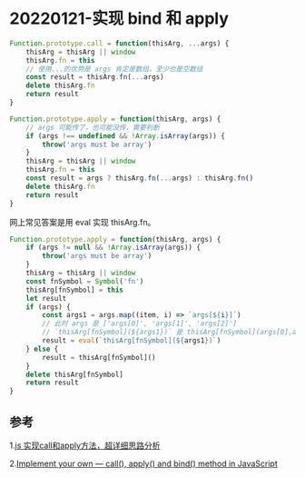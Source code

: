 # 20220121-实现 bind 和 apply

```JavaScript
Function.prototype.call = function(thisArg, ...args) {
	thisArg = thisArg || window
	thisArg.fn = this
	// 使用...的优势是 args 肯定是数组，至少也是空数组
	const result = thisArg.fn(...args)
	delete thisArg.fn
	return result
}
```

```JavaScript
Function.prototype.apply = function(thisArg, args) {
	// args 可能传了，也可能没传，需要判断
	if (args !== undefined && !Array.isArray(args)) {
		throw('args must be array')
	}
	thisArg = thisArg || window
	thisArg.fn = this
	const result = args ? thisArg.fn(...args) : thisArg.fn()
	delete thisArg.fn
	return result
}
```

网上常见答案是用 eval 实现 thisArg.fn。

```JavaScript
Function.prototype.apply = function(thisArg, args) {
	if (args != null && !Array.isArray(args)) {
		throw('args must be array')
	}
	thisArg = thisArg || window
	const fnSymbol = Symbol('fn')
	thisArg[fnSymbol] = this
	let result 
	if (args) {
		const args1 = args.map((item, i) => `args[${i}]`)
		// 此时 args 是 ['args[0]', 'args[1]', 'args[2]']
		// `thisArg[fnSymbol](${args1})` 是 thisArg[fnSymbol](args[0],args[1],args[2])
		result = eval(`thisArg[fnSymbol](${args1})`)
	} else {
		result = thisArg[fnSymbol]()
	}
	delete thisArg[fnSymbol]
	return result
}
```

## 参考

1.[js 实现call和apply方法，超详细思路分析](https://www.cnblogs.com/echolun/p/12144344.html)

2.[Implement your own — call(), apply() and bind() method in JavaScript](https://medium.com/@ankur_anand/implement-your-own-call-apply-and-bind-method-in-javascript-42cc85dba1b)





























